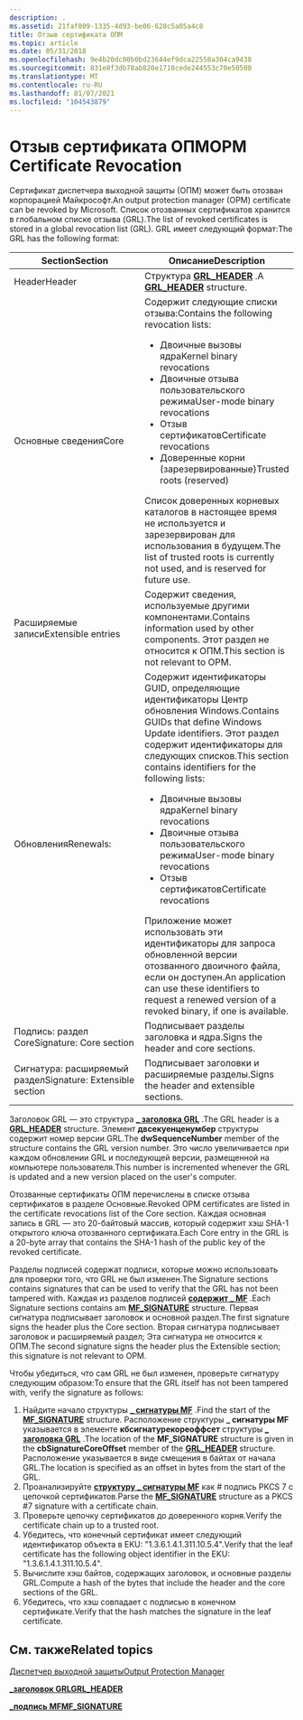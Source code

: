 ```yaml
---
description: .
ms.assetid: 21faf809-1335-4d93-be06-628c5a05a4c8
title: Отзыв сертификата ОПМ
ms.topic: article
ms.date: 05/31/2018
ms.openlocfilehash: 9e4b20dc00b0bd23644ef9dca22558a304ca9438
ms.sourcegitcommit: 831e8f3db78ab820e1710cede244553c70e50500
ms.translationtype: MT
ms.contentlocale: ru-RU
ms.lasthandoff: 01/07/2021
ms.locfileid: "104543879"
---
```

# <a name="opm-certificate-revocation"></a><span data-ttu-id="d6de4-103">Отзыв сертификата ОПМ</span><span class="sxs-lookup"><span data-stu-id="d6de4-103">OPM Certificate Revocation</span></span>

<span data-ttu-id="d6de4-104">Сертификат диспетчера выходной защиты (ОПМ) может быть отозван корпорацией Майкрософт.</span><span class="sxs-lookup"><span data-stu-id="d6de4-104">An output protection manager (OPM) certificate can be revoked by Microsoft.</span></span> <span data-ttu-id="d6de4-105">Список отозванных сертификатов хранится в глобальном списке отзыва (GRL).</span><span class="sxs-lookup"><span data-stu-id="d6de4-105">The list of revoked certificates is stored in a global revocation list (GRL).</span></span> <span data-ttu-id="d6de4-106">GRL имеет следующий формат:</span><span class="sxs-lookup"><span data-stu-id="d6de4-106">The GRL has the following format:</span></span>



<table>
<colgroup>
<col style="width: 50%" />
<col style="width: 50%" />
</colgroup>
<thead>
<tr class="header">
<th><span data-ttu-id="d6de4-107">Section</span><span class="sxs-lookup"><span data-stu-id="d6de4-107">Section</span></span></th>
<th><span data-ttu-id="d6de4-108">Описание</span><span class="sxs-lookup"><span data-stu-id="d6de4-108">Description</span></span></th>
</tr>
</thead>
<tbody>
<tr class="odd">
<td><span data-ttu-id="d6de4-109">Header</span><span class="sxs-lookup"><span data-stu-id="d6de4-109">Header</span></span></td>
<td><span data-ttu-id="d6de4-110">Структура <a href="grl-header.md"><strong>GRL_HEADER</strong></a> .</span><span class="sxs-lookup"><span data-stu-id="d6de4-110">A <a href="grl-header.md"><strong>GRL_HEADER</strong></a> structure.</span></span></td>
</tr>
<tr class="even">
<td><span data-ttu-id="d6de4-111">Основные сведения</span><span class="sxs-lookup"><span data-stu-id="d6de4-111">Core</span></span></td>
<td><span data-ttu-id="d6de4-112">Содержит следующие списки отзыва:</span><span class="sxs-lookup"><span data-stu-id="d6de4-112">Contains the following revocation lists:</span></span>
<ul>
<li><span data-ttu-id="d6de4-113">Двоичные вызовы ядра</span><span class="sxs-lookup"><span data-stu-id="d6de4-113">Kernel binary revocations</span></span></li>
<li><span data-ttu-id="d6de4-114">Двоичные отзыва пользовательского режима</span><span class="sxs-lookup"><span data-stu-id="d6de4-114">User-mode binary revocations</span></span></li>
<li><span data-ttu-id="d6de4-115">Отзыв сертификатов</span><span class="sxs-lookup"><span data-stu-id="d6de4-115">Certificate revocations</span></span></li>
<li><span data-ttu-id="d6de4-116">Доверенные корни (зарезервированные)</span><span class="sxs-lookup"><span data-stu-id="d6de4-116">Trusted roots (reserved)</span></span></li>
</ul>
<span data-ttu-id="d6de4-117">Список доверенных корневых каталогов в настоящее время не используется и зарезервирован для использования в будущем.</span><span class="sxs-lookup"><span data-stu-id="d6de4-117">The list of trusted roots is currently not used, and is reserved for future use.</span></span></td>
</tr>
<tr class="odd">
<td><span data-ttu-id="d6de4-118">Расширяемые записи</span><span class="sxs-lookup"><span data-stu-id="d6de4-118">Extensible entries</span></span></td>
<td><span data-ttu-id="d6de4-119">Содержит сведения, используемые другими компонентами.</span><span class="sxs-lookup"><span data-stu-id="d6de4-119">Contains information used by other components.</span></span> <span data-ttu-id="d6de4-120">Этот раздел не относится к ОПМ.</span><span class="sxs-lookup"><span data-stu-id="d6de4-120">This section is not relevant to OPM.</span></span></td>
</tr>
<tr class="even">
<td><span data-ttu-id="d6de4-121">Обновления</span><span class="sxs-lookup"><span data-stu-id="d6de4-121">Renewals:</span></span></td>
<td><span data-ttu-id="d6de4-122">Содержит идентификаторы GUID, определяющие идентификаторы Центр обновления Windows.</span><span class="sxs-lookup"><span data-stu-id="d6de4-122">Contains GUIDs that define Windows Update identifiers.</span></span> <span data-ttu-id="d6de4-123">Этот раздел содержит идентификаторы для следующих списков.</span><span class="sxs-lookup"><span data-stu-id="d6de4-123">This section contains identifiers for the following lists:</span></span>
<ul>
<li><span data-ttu-id="d6de4-124">Двоичные вызовы ядра</span><span class="sxs-lookup"><span data-stu-id="d6de4-124">Kernel binary revocations</span></span></li>
<li><span data-ttu-id="d6de4-125">Двоичные отзыва пользовательского режима</span><span class="sxs-lookup"><span data-stu-id="d6de4-125">User-mode binary revocations</span></span></li>
<li><span data-ttu-id="d6de4-126">Отзыв сертификатов</span><span class="sxs-lookup"><span data-stu-id="d6de4-126">Certificate revocations</span></span></li>
</ul>
<span data-ttu-id="d6de4-127">Приложение может использовать эти идентификаторы для запроса обновленной версии отозванного двоичного файла, если он доступен.</span><span class="sxs-lookup"><span data-stu-id="d6de4-127">An application can use these identifiers to request a renewed version of a revoked binary, if one is available.</span></span></td>
</tr>
<tr class="odd">
<td><span data-ttu-id="d6de4-128">Подпись: раздел Core</span><span class="sxs-lookup"><span data-stu-id="d6de4-128">Signature: Core section</span></span></td>
<td><span data-ttu-id="d6de4-129">Подписывает разделы заголовка и ядра.</span><span class="sxs-lookup"><span data-stu-id="d6de4-129">Signs the header and core sections.</span></span></td>
</tr>
<tr class="even">
<td><span data-ttu-id="d6de4-130">Сигнатура: расширяемый раздел</span><span class="sxs-lookup"><span data-stu-id="d6de4-130">Signature: Extensible section</span></span></td>
<td><span data-ttu-id="d6de4-131">Подписывает заголовки и расширяемые разделы.</span><span class="sxs-lookup"><span data-stu-id="d6de4-131">Signs the header and extensible sections.</span></span></td>
</tr>
</tbody>
</table>



 

<span data-ttu-id="d6de4-132">Заголовок GRL — это структура [**\_ заголовка GRL**](grl-header.md) .</span><span class="sxs-lookup"><span data-stu-id="d6de4-132">The GRL header is a [**GRL\_HEADER**](grl-header.md) structure.</span></span> <span data-ttu-id="d6de4-133">Элемент **двсекуенценумбер** структуры содержит номер версии GRL.</span><span class="sxs-lookup"><span data-stu-id="d6de4-133">The **dwSequenceNumber** member of the structure contains the GRL version number.</span></span> <span data-ttu-id="d6de4-134">Это число увеличивается при каждом обновлении GRL и последующей версии, размещенной на компьютере пользователя.</span><span class="sxs-lookup"><span data-stu-id="d6de4-134">This number is incremented whenever the GRL is updated and a new version placed on the user's computer.</span></span>

<span data-ttu-id="d6de4-135">Отозванные сертификаты ОПМ перечислены в списке отзыва сертификатов в разделе Основные.</span><span class="sxs-lookup"><span data-stu-id="d6de4-135">Revoked OPM certificates are listed in the certificate revocations list of the Core section.</span></span> <span data-ttu-id="d6de4-136">Каждая основная запись в GRL — это 20-байтовый массив, который содержит хэш SHA-1 открытого ключа отозванного сертификата.</span><span class="sxs-lookup"><span data-stu-id="d6de4-136">Each Core entry in the GRL is a 20-byte array that contains the SHA-1 hash of the public key of the revoked certificate.</span></span>

<span data-ttu-id="d6de4-137">Разделы подписей содержат подписи, которые можно использовать для проверки того, что GRL не был изменен.</span><span class="sxs-lookup"><span data-stu-id="d6de4-137">The Signature sections contains signatures that can be used to verify that the GRL has not been tampered with.</span></span> <span data-ttu-id="d6de4-138">Каждая из разделов подписей [**содержит \_ MF**](mf-signature.md) .</span><span class="sxs-lookup"><span data-stu-id="d6de4-138">Each Signature sections contains am [**MF\_SIGNATURE**](mf-signature.md) structure.</span></span> <span data-ttu-id="d6de4-139">Первая сигнатура подписывает заголовок и основной раздел.</span><span class="sxs-lookup"><span data-stu-id="d6de4-139">The first signature signs the header plus the Core section.</span></span> <span data-ttu-id="d6de4-140">Вторая сигнатура подписывает заголовок и расширяемый раздел; Эта сигнатура не относится к ОПМ.</span><span class="sxs-lookup"><span data-stu-id="d6de4-140">The second signature signs the header plus the Extensible section; this signature is not relevant to OPM.</span></span>

<span data-ttu-id="d6de4-141">Чтобы убедиться, что сам GRL не был изменен, проверьте сигнатуру следующим образом:</span><span class="sxs-lookup"><span data-stu-id="d6de4-141">To ensure that the GRL itself has not been tampered with, verify the signature as follows:</span></span>

1.  <span data-ttu-id="d6de4-142">Найдите начало структуры [**\_ сигнатуры MF**](mf-signature.md) .</span><span class="sxs-lookup"><span data-stu-id="d6de4-142">Find the start of the [**MF\_SIGNATURE**](mf-signature.md) structure.</span></span> <span data-ttu-id="d6de4-143">Расположение структуры **\_ сигнатуры MF** указывается в элементе **кбсигнатурекореоффсет** структуры [**\_ заголовка GRL**](grl-header.md) .</span><span class="sxs-lookup"><span data-stu-id="d6de4-143">The location of the **MF\_SIGNATURE** structure is given in the **cbSignatureCoreOffset** member of the [**GRL\_HEADER**](grl-header.md) structure.</span></span> <span data-ttu-id="d6de4-144">Расположение указывается в виде смещения в байтах от начала GRL.</span><span class="sxs-lookup"><span data-stu-id="d6de4-144">The location is specified as an offset in bytes from the start of the GRL.</span></span>
2.  <span data-ttu-id="d6de4-145">Проанализируйте [**структуру \_ сигнатуры MF**](mf-signature.md) как \# подпись PKCS 7 с цепочкой сертификатов.</span><span class="sxs-lookup"><span data-stu-id="d6de4-145">Parse the [**MF\_SIGNATURE**](mf-signature.md) structure as a PKCS \#7 signature with a certificate chain.</span></span>
3.  <span data-ttu-id="d6de4-146">Проверьте цепочку сертификатов до доверенного корня.</span><span class="sxs-lookup"><span data-stu-id="d6de4-146">Verify the certificate chain up to a trusted root.</span></span>
4.  <span data-ttu-id="d6de4-147">Убедитесь, что конечный сертификат имеет следующий идентификатор объекта в EKU: "1.3.6.1.4.1.311.10.5.4".</span><span class="sxs-lookup"><span data-stu-id="d6de4-147">Verify that the leaf certificate has the following object identifier in the EKU: "1.3.6.1.4.1.311.10.5.4".</span></span>
5.  <span data-ttu-id="d6de4-148">Вычислите хэш байтов, содержащих заголовок, и основные разделы GRL.</span><span class="sxs-lookup"><span data-stu-id="d6de4-148">Compute a hash of the bytes that include the header and the core sections of the GRL.</span></span>
6.  <span data-ttu-id="d6de4-149">Убедитесь, что хэш совпадает с подписью в конечном сертификате.</span><span class="sxs-lookup"><span data-stu-id="d6de4-149">Verify that the hash matches the signature in the leaf certificate.</span></span>

## <a name="related-topics"></a><span data-ttu-id="d6de4-150">См. также</span><span class="sxs-lookup"><span data-stu-id="d6de4-150">Related topics</span></span>

<dl> <dt>

[<span data-ttu-id="d6de4-151">Диспетчер выходной защиты</span><span class="sxs-lookup"><span data-stu-id="d6de4-151">Output Protection Manager</span></span>](output-protection-manager.md)
</dt> <dt>

[<span data-ttu-id="d6de4-152">**\_заголовок GRL**</span><span class="sxs-lookup"><span data-stu-id="d6de4-152">**GRL\_HEADER**</span></span>](grl-header.md)
</dt> <dt>

[<span data-ttu-id="d6de4-153">**\_подпись MF**</span><span class="sxs-lookup"><span data-stu-id="d6de4-153">**MF\_SIGNATURE**</span></span>](mf-signature.md)
</dt> </dl>

 

 




